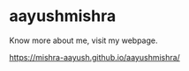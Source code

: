 # aayushmishra
Know more about me, visit my webpage.

https://mishra-aayush.github.io/aayushmishra/
